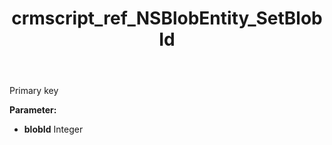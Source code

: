 ﻿---
title: crmscript_ref_NSBlobEntity_SetBlobId
description: NSBlobEntity.SetBlobId(Integer blobId)
intellisense: NSBlobEntity.SetBlobId
keywords: NSBlobEntity, GetBlobId
so.topic: reference
---

Primary key

**Parameter:** 
 - **blobId** Integer

